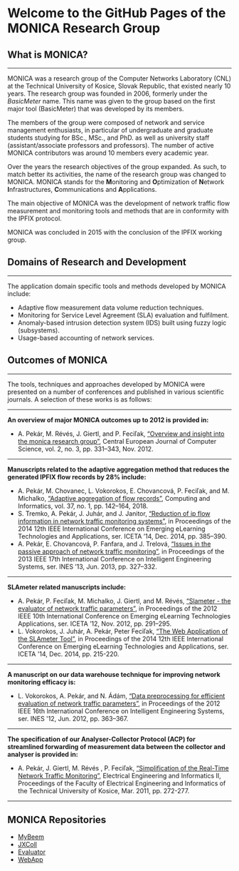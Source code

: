 # Welcome to the GitHub Pages of the MONICA Research Group

## What is MONICA?
---

MONICA was a research group of the Computer Networks Laboratory (CNL) at the Technical University of Kosice, Slovak Republic, that existed nearly 10 years. The research group was founded in 2006, formerly under the *BasicMeter* name. This name was given to the group based on the first major tool (BasicMeter) that was developed by its members. 

The members of the group were composed of network and service management enthusiasts, in particular of undergraduate and graduate students studying for BSc., MSc., and PhD.  as well as university staff (assistant/associate professors and professors). The number of active MONICA contributors was around 10 members every academic year.

Over the years the research objectives of the group expanded. As such, to match better its activities, the name of the research group was changed to MONICA. MONICA stands for the **M**onitoring and **O**ptimization of **N**etwork **I**nfrastructures, **C**ommunications and **A**pplications. 

The main objective of MONICA was the development of network traffic flow measurement and monitoring tools and methods that are in conformity with the IPFIX protocol. 

MONICA was concluded in 2015 with the conclusion of the IPFIX working group.

## Domains of Research and Development
---

The application domain specific tools and methods developed by MONICA include:

   * Adaptive flow measurement data volume reduction techniques.
   * Monitoring for Service Level Agreement (SLA) evaluation and fulfilment.
   * Anomaly-based intrusion detection system (IDS) built using fuzzy logic (subsystems).
   * Usage-based accounting of network services.

## Outcomes of MONICA
---

The tools, techniques and approaches developed by MONICA were presented on a number of conferences and published in various scientific journals. A selection of these works is as follows:

---

**An overview of major MONICA outcomes up to 2012 is provided in:**
   * A. Pekár, M. Révés, J. Giertl, and P. Feciľak, [“Overview and insight into the monica research group”](https://doi.org/10.2478/s13537-012-0013-9), Central European Journal of Computer Science, vol. 2, no. 3, pp. 331–343, Nov. 2012.

---

**Manuscripts related to the adaptive aggregation method that reduces the generated IPFIX flow records by 28% include:**
   * A. Pekár, M. Chovanec, L. Vokorokos, E. Chovancová, P. Feciľak, and M. Michalko, [“Adaptive aggregation of flow records”](https://doi.org/10.4149/cai_2018_1_142), Computing and Informatics, vol. 37, no. 1, pp. 142–164, 2018.
   * S. Tremko, A. Pekár, J. Juhár, and J. Janitor, [“Reduction of ip flow information in network traffic monitoring systems”](https://doi.org/10.1109/ICETA.2014.7107616), in Proceedings of the 2014 12th IEEE International Conference on Emerging eLearning Technologies and Applications, ser. ICETA ’14, Dec. 2014, pp. 385–390.
   * A. Pekár, E. Chovancová, P. Fanfara, and J. Trelová, [“Issues in the passive approach of network traffic monitoring”](https://doi.org/10.1109/INES.2013.6632836), in Proceedings of the 2013 IEEE 17th International Conference on Intelligent Engineering Systems, ser. INES ’13, Jun. 2013, pp. 327–332.

---

**SLAmeter related manuscripts include:**
   * A. Pekár, P. Feciľak, M. Michalko, J. Giertl, and M. Révés, [“Slameter - the evaluator of network traffic parameters”](https://doi.org/10.1109/ICETA.2012.6418318), in Proceedings of the 2012 IEEE 10th International Conference on Emerging eLearning Technologies Applications, ser. ICETA ’12, Nov. 2012, pp. 291–295.
   * L. Vokorokos, J. Juhár, A. Pekár, Peter Feciľak, [“The Web Application of the SLAmeter Tool”](https://doi.org/10.1109/ICETA.2014.7107587), in Proceedings of the 2014 12th IEEE International Conference on Emerging eLearning Technologies and Applications, ser. ICETA '14, Dec. 2014, pp. 215-220.

---

**A manuscript on our data warehouse technique for improving network monitoring efficacy is:**
   * L. Vokorokos, A. Pekár, and N. Ádám, [“Data preprocessing for efficient evaluation of network traffic parameters”](https://doi.org/10.1109/INES.2012.6249860), in Proceedings of the 2012 IEEE 16th International Conference on Intelligent Engineering Systems, ser. INES '12, Jun. 2012, pp. 363–367.

---

**The specification of our Analyser-Collector Protocol (ACP) for streamlined forwarding of measurement data between the collector and analyser is provided in:**
   * A. Pekár, J. Giertl, M. Révés , P. Feciľak, [“Simplification of the Real-Time Network Traffic Monitoring”](papers/acp.pdf), Electrical Engineering and Informatics II, Proceedings of the Faculty of Electrical Engineering and Informatics of the Technical University of Kosice, Mar. 2011, pp. 272-277.

---

## MONICA Repositories

   * [MyBeem](https://github.com/cnl-monica/mybeem)
   * [JXColl](https://github.com/cnl-monica/jxcoll)
   * [Evaluator]()
   * [WebApp]()
